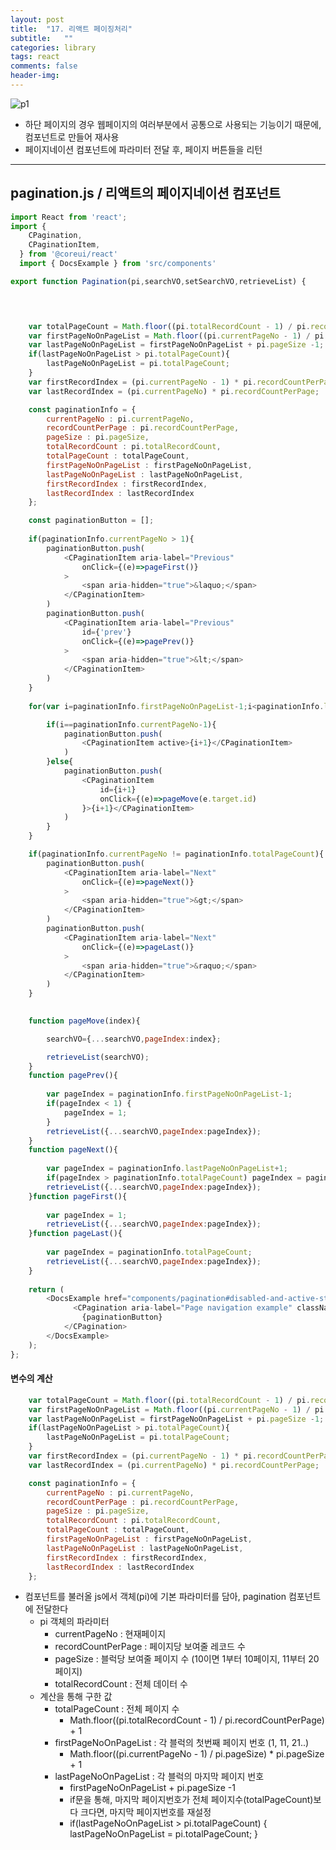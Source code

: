 ```yaml
---
layout: post
title:  "17. 리액트 페이징처리"
subtitle:   ""
categories: library
tags: react
comments: false
header-img: 
---
```


![p1](https://user-images.githubusercontent.com/99188096/195512954-471bbbf2-7406-4e1c-af67-59edf73c5928.PNG)   

- 하단 페이지의 경우 웹페이지의 여러부분에서 공통으로 사용되는 기능이기 때문에, 컴포넌트로 만들어 재사용
- 페이지네이션 컴포넌트에 파라미터 전달 후, 페이지 버튼들을 리턴   

***

## pagination.js / 리액트의 페이지네이션 컴포넌트   

```javascript
import React from 'react';
import {
    CPagination,
    CPaginationItem,
  } from '@coreui/react'
  import { DocsExample } from 'src/components'

export function Pagination(pi,searchVO,setSearchVO,retrieveList) {

    


    var totalPageCount = Math.floor((pi.totalRecordCount - 1) / pi.recordCountPerPage) + 1
    var firstPageNoOnPageList = Math.floor((pi.currentPageNo - 1) / pi.pageSize) * pi.pageSize + 1;
    var lastPageNoOnPageList = firstPageNoOnPageList + pi.pageSize -1;
    if(lastPageNoOnPageList > pi.totalPageCount){
        lastPageNoOnPageList = pi.totalPageCount;
    }
    var firstRecordIndex = (pi.currentPageNo - 1) * pi.recordCountPerPage;
    var lastRecordIndex = (pi.currentPageNo) * pi.recordCountPerPage;

    const paginationInfo = {
        currentPageNo : pi.currentPageNo,
        recordCountPerPage : pi.recordCountPerPage,
        pageSize : pi.pageSize,
        totalRecordCount : pi.totalRecordCount,
        totalPageCount : totalPageCount,
        firstPageNoOnPageList : firstPageNoOnPageList,
        lastPageNoOnPageList : lastPageNoOnPageList,
        firstRecordIndex : firstRecordIndex,
        lastRecordIndex : lastRecordIndex
    };

    const paginationButton = [];
    
    if(paginationInfo.currentPageNo > 1){
        paginationButton.push(
            <CPaginationItem aria-label="Previous" 
                onClick={(e)=>pageFirst()}
            >
                <span aria-hidden="true">&laquo;</span>
            </CPaginationItem>
        )
        paginationButton.push(
            <CPaginationItem aria-label="Previous" 
                id={'prev'}
                onClick={(e)=>pagePrev()}
            >
                <span aria-hidden="true">&lt;</span>
            </CPaginationItem>
        )
    }
    
    for(var i=paginationInfo.firstPageNoOnPageList-1;i<paginationInfo.lastPageNoOnPageList;i++){

        if(i==paginationInfo.currentPageNo-1){
            paginationButton.push(
                <CPaginationItem active>{i+1}</CPaginationItem>
            )
        }else{
            paginationButton.push(
                <CPaginationItem 
                    id={i+1}
                    onClick={(e)=>pageMove(e.target.id)
                }>{i+1}</CPaginationItem>
            )
        }
    }

    if(paginationInfo.currentPageNo != paginationInfo.totalPageCount){
        paginationButton.push(
            <CPaginationItem aria-label="Next"
                onClick={(e)=>pageNext()}
            >
                <span aria-hidden="true">&gt;</span>
            </CPaginationItem>
        )
        paginationButton.push(
            <CPaginationItem aria-label="Next"
                onClick={(e)=>pageLast()}
            >
                <span aria-hidden="true">&raquo;</span>
            </CPaginationItem>
        )
    }
    

    function pageMove(index){

        searchVO={...searchVO,pageIndex:index};

        retrieveList(searchVO);  
    }
    function pagePrev(){
        
        var pageIndex = paginationInfo.firstPageNoOnPageList-1;
        if(pageIndex < 1) {
            pageIndex = 1;
        }
        retrieveList({...searchVO,pageIndex:pageIndex});  
    }
    function pageNext(){
        
        var pageIndex = paginationInfo.lastPageNoOnPageList+1;
        if(pageIndex > paginationInfo.totalPageCount) pageIndex = paginationInfo.totalPageCount;
        retrieveList({...searchVO,pageIndex:pageIndex});  
    }function pageFirst(){
        
        var pageIndex = 1;
        retrieveList({...searchVO,pageIndex:pageIndex});  
    }function pageLast(){
        
        var pageIndex = paginationInfo.totalPageCount;
        retrieveList({...searchVO,pageIndex:pageIndex});  
    }
    
    return (
        <DocsExample href="components/pagination#disabled-and-active-states" >
              <CPagination aria-label="Page navigation example" className='d-flex justify-content-center'>
                {paginationButton}
            </CPagination>
        </DocsExample>
    );
};

```

#### 변수의 계산
```javascript
    var totalPageCount = Math.floor((pi.totalRecordCount - 1) / pi.recordCountPerPage) + 1
    var firstPageNoOnPageList = Math.floor((pi.currentPageNo - 1) / pi.pageSize) * pi.pageSize + 1;
    var lastPageNoOnPageList = firstPageNoOnPageList + pi.pageSize -1;
    if(lastPageNoOnPageList > pi.totalPageCount){
        lastPageNoOnPageList = pi.totalPageCount;
    }
    var firstRecordIndex = (pi.currentPageNo - 1) * pi.recordCountPerPage;
    var lastRecordIndex = (pi.currentPageNo) * pi.recordCountPerPage;

    const paginationInfo = {
        currentPageNo : pi.currentPageNo,
        recordCountPerPage : pi.recordCountPerPage,
        pageSize : pi.pageSize,
        totalRecordCount : pi.totalRecordCount,
        totalPageCount : totalPageCount,
        firstPageNoOnPageList : firstPageNoOnPageList,
        lastPageNoOnPageList : lastPageNoOnPageList,
        firstRecordIndex : firstRecordIndex,
        lastRecordIndex : lastRecordIndex
    };
```

- 컴포넌트를 불러올 js에서 객체(pi)에 기본 파라미터를 담아, pagination 컴포넌트에 전달한다
  - pi 객체의 파라미터
    - currentPageNo : 현재페이지
    - recordCountPerPage : 페이지당 보여줄 레코드 수
    - pageSize : 블럭당 보여줄 페이지 수 (10이면 1부터 10페이지, 11부터 20페이지)
    - totalRecordCount : 전체 데이터 수
  - 계산을 통해 구한 값
    - totalPageCount : 전체 페이지 수
      - Math.floor((pi.totalRecordCount - 1) / pi.recordCountPerPage) + 1
    - firstPageNoOnPageList : 각 블럭의 첫번째 페이지 번호 (1, 11, 21..)
      - Math.floor((pi.currentPageNo - 1) / pi.pageSize) * pi.pageSize + 1
    - lastPageNoOnPageList : 각 블럭의 마지막 페이지 번호
      - firstPageNoOnPageList + pi.pageSize -1
      - if문을 통해, 마지막 페이지번호가 전체 페이지수(totalPageCount)보다 크다면, 마지막 페이지번호를 재설정
      - if(lastPageNoOnPageList > pi.totalPageCount) { lastPageNoOnPageList = pi.totalPageCount; }
